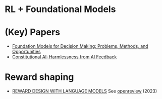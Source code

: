 # RL + Foundational Models

# (Key) Papers
* [Foundation Models for Decision Making: Problems, Methods, and Opportunities](https://arxiv.org/pdf/2303.04129.pdf)
* [Constitutional AI: Harmlessness from AI Feedback](https://arxiv.org/pdf/2212.08073.pdf)

# Reward shaping
* [REWARD DESIGN WITH LANGUAGE MODELS](https://arxiv.org/pdf/2303.00001.pdf) See [openreview](https://openreview.net/forum?id=10uNUgI5Kl) (2023)
